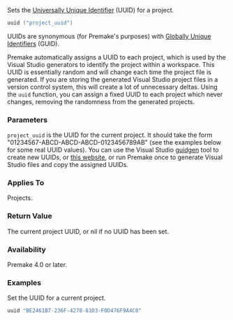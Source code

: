 Sets the [Universally Unique Identifier](http://en.wikipedia.org/wiki/UUID) (UUID) for a project.

```lua
uuid ("project_uuid")
```

UUIDs are synonymous (for Premake's purposes) with [Globally Unique Identifiers](http://en.wikipedia.org/wiki/Globally_Unique_Identifier) (GUID).

Premake automatically assigns a UUID to each project, which is used by the Visual Studio generators to identify the project within a workspace. This UUID is essentially random and will change each time the project file is generated. If you are storing the generated Visual Studio project files in a version control system, this will create a lot of unnecessary deltas. Using the `uuid` function, you can assign a fixed UUID to each project which never changes, removing the randomness from the generated projects.

### Parameters ###

`project_uuid` is the UUID for the current project. It should take the form "01234567-ABCD-ABCD-ABCD-0123456789AB" (see the examples below for some real UUID values). You can use the Visual Studio [guidgen](http://msdn2.microsoft.com/en-us/library/ms241442(VS.80).aspx) tool to create new UUIDs, or [this website](http://www.famkruithof.net/uuid/uuidgen), or run Premake once to generate Visual Studio files and copy the assigned UUIDs.

### Applies To ###

Projects.

### Return Value ###

The current project UUID, or nil if no UUID has been set.

### Availability ###

Premake 4.0 or later.

### Examples ###

Set the UUID for a current project.

```lua
uuid "BE2461B7-236F-4278-81D3-F0D476F9A4C0"
```
